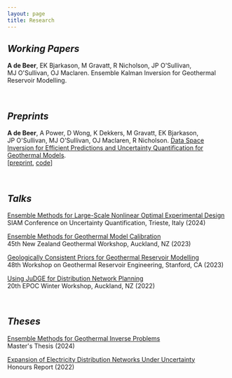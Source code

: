 ```yaml
---
layout: page
title: Research
---
```


## *Working Papers*

**A&nbsp;de&nbsp;Beer**, EK&nbsp;Bjarkason, M&nbsp;Gravatt, R&nbsp;Nicholson, JP&nbsp;O'Sullivan, MJ&nbsp;O'Sullivan, OJ&nbsp;Maclaren. Ensemble Kalman Inversion for Geothermal Reservoir Modelling.

<br>

## *Preprints*

**A&nbsp;de&nbsp;Beer**, A&nbsp;Power, D&nbsp;Wong, K&nbsp;Dekkers, M&nbsp;Gravatt, EK&nbsp;Bjarkason, JP&nbsp;O'Sullivan, MJ&nbsp;O'Sullivan, OJ&nbsp;Maclaren, R&nbsp;Nicholson. [Data Space Inversion for Efficient Predictions and Uncertainty Quantification for Geothermal Models](https://arxiv.org/abs/2407.15401). \
[[preprint](https://arxiv.org/abs/2407.15401), [code](https://github.com/alexgdebeer/GeothermalDSI)]

<br>

## *Talks*

[Ensemble Methods for Large-Scale Nonlinear Optimal Experimental Design](https://alexgdebeer.github.io/assets/talks/uq24.pdf) \
SIAM Conference on Uncertainty Quantification, Trieste, Italy (2024)

[Ensemble Methods for Geothermal Model Calibration](https://alexgdebeer.github.io/assets/talks/nzgw23.pdf) \
45th New Zealand Geothermal Workshop, Auckland, NZ (2023)

[Geologically Consistent Priors for Geothermal Reservoir Modelling](https://alexgdebeer.github.io/assets/talks/sgw23.pdf) \
48th Workshop on Geothermal Reservoir Engineering, Stanford, CA (2023)

[Using JuDGE for Distribution Network Planning](https://alexgdebeer.github.io/assets/talks/epoc22.pdf) \
20th EPOC Winter Workshop, Auckland, NZ (2022)

<br>

## *Theses*

[Ensemble Methods for Geothermal Inverse Problems](https://hdl.handle.net/2292/68150) \
Master's Thesis (2024)

[Expansion of Electricity Distribution Networks Under Uncertainty](https://alexgdebeer.github.io/assets/theses/hons22.pdf) \
Honours Report (2022)